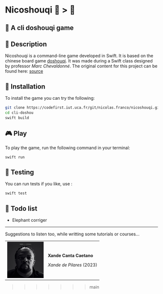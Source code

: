 # Nicoshouqi 🐀 > 🐘

## 🎲 A cli doshouqi game

## 📝 Description

Nicoshouqi is a command-line game developed in Swift. It is based on the chinese board game [doshouqi](link-to-smth??). It was made during a Swift class designed by professor _Marc Chevaldonné_. The original content for this project can be found here: [source](https://codefirst.iut.uca.fr/git/mchSamples_Apple/DouShouQi) 

## 🚀 Installation

To install the game you can try the following: 

```sh
git clone https://codefirst.iut.uca.fr/git/nicolas.franco/nicoshouqi.git
cd cli-doshou
swift build
```

## 🎮 Play 
To play the game, run the following command in your terminal:
```sh
swift run
```

## 🧪 Testing
You can run tests if you like, use :
```sh
swift test
```

## :memo: Todo list
* Elephant corriger
---
Suggestions to listen too, while writting some tutorials or courses... 

<table>
    <tr>
        <td>
            <img src="./images/xande.webp" width="120"/>
        </td>
        <td>
            <div>
                <p><b>Xande Canta Caetano</b></p>
                <p><i>Xande de Pilares</i> (2023)</p>
            </div>
        </td>
    </tr>
</table>


















  
>>>>>>> main
